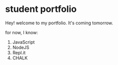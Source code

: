 # student portfolio

Hey! welcome to my portfolio. It's coming tomorrow.

for now, I know:
1. JavaScript
1. NodeJS
1. Repl.it
1. CHALK